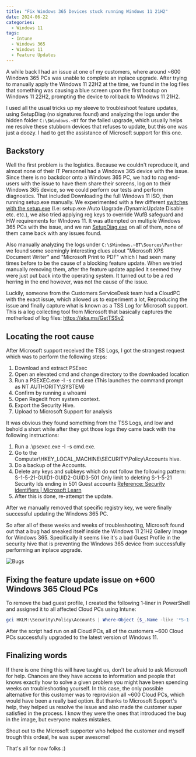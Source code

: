 ```yaml
---
title: "Fix Windows 365 Devices stuck running Windows 11 21H2"
date: 2024-06-22
categories:
  - Windows 11
tags:
  - Intune
  - Windows 365
  - Windows 11
  - Feature Updates
---
```


A while back I had an issue at one of my customers, where around ~600 Windows 365 PCs was unable to complete an inplace upgrade. After trying to manually apply the Windows 11 22H2 at the time, we found in the log files that something was causing a blue screen upon the first bootup on Windows 11 22H2, prompting the device to rollback to WIndows 11 21H2.

I used all the usual tricks up my sleeve to troubleshoot feature updates, using SetupDiag (no signatures found) and analyzing the logs under the hidden folder `C:\$Windows.~BT` for the failed upgrade, which usually helps me resolve these stubborn devices that refuses to update, but this one was just a doozy. I had to get the assistance of Microsoft support for this one.

## Backstory

Well the first problem is the logistics. Because we couldn't reproduce it, and almost none of their IT Personnel had a Windows 365 device with the issue. Since there is no backdoor onto a Windows 365 PC, we had to nag end-users with the issue to have them share their screens, log on to their Windows 365 device, so we could perform our tests and perform diagnostics. That included Downloading the full Windows 11 ISO, then running setup.exe manually. We experimented with a few different [switches with the setup.exe](https://learn.microsoft.com/en-us/windows-hardware/manufacture/desktop/windows-setup-command-line-options?view=windows-11) (I.e: setup.exe /Auto Upgrade /DynamicUpdate Disable etc. etc.), we also tried applying reg keys to override WufB safeguard and HW requirements for WIndows 11. It was attempted on multiple Windows 365 PCs with the issue, and we ran [SetupDiag.exe](https://learn.microsoft.com/en-us/windows/deployment/upgrade/setupdiag) on all of them, none of them came back with any issues found.

Also manually analyzing the logs under `C:\$Windows.~BT\Sources\Panther` we found some seemingly interesting clues about "Microsoft XPS Document Writer" and "Microsoft Print to PDF" which I had seen many times before to be the cause of a blocking feature update. When we tried manually removing them, after the feature update applied it seemed they were just put back into the operating system. It turned out to be a red herring in the end however, was not the cause of the issue.

Luckily, someone from the Customers ServiceDesk team had a CloudPC with the exact issue, which allowed us to experiment a lot, Reproducing the issue and finally capture what is known as a TSS Log for Microsoft support. This is a log collecting tool from Microsoft that basically captures the motherload of log files: https://aka.ms/GetTSSv2

## Locating the root cause

After Microsoft support received the TSS Logs, I got the strangest request which was to perform the following steps:

1. Download and extract PSExec
2. Open an elevated cmd and change directory to the downloaded location
3. Run a PSEXEC.exe -I -s cmd.exe (This launches the command prompt as NT AUTHORITY\SYSTEM)
4. Confirm by running a whoami
5. Open Regedit from system context.
6. Export the Security Hive.
7. Upload to Microsoft Support for analysis

It was obvious they found something from the TSS Logs, and low and behold a short while after they got those logs they came back with the following instructions:

1. Run a .\psexec.exe -I -s cmd.exe.
2. Go to the Computer\HKEY_LOCAL_MACHINE\SECURITY\Policy\Accounts hive.
3. Do a backup of the Accounts.
4. Delete any keys and subkeys which do not follow the following pattern:
S-1-5-21-GUID1-GUID2-GUID3-501
Only limit to deleting S-1-5-21 Security Ids ending in 501 Guest accounts [Reference: Security identifiers | Microsoft Learn](https://learn.microsoft.com/en-us/windows-server/identity/ad-ds/manage/understand-security-identifiers#well-known-sids)
5. After this is done, re-attempt the update.

After we manually removed that specific registry key, we were finally successful updating the Windows 365 PC.

So after all of these weeks and weeks of troubleshooting, Microsoft found out that a bug had sneaked itself inside the Windows 11 21H2 Gallery Image for Windows 365. Specifically it seems like it's a bad Guest Profile in the security hive that is preventing the Windows 365 device from successfully performing an inplace upgrade.

![Bugs](https://media4.giphy.com/media/v1.Y2lkPTc5MGI3NjExZjdkaDY2MWd5cmY1dW9uNXR0OXZsZjdvNnRjbDV0aDhjajVkMndxbCZlcD12MV9pbnRlcm5hbF9naWZfYnlfaWQmY3Q9Zw/A1SNSC8s40O64/giphy.webp)

## Fixing the feature update issue on +600 Windows 365 Cloud PCs

To remove the bad guest profile, I created the following 1-liner in PowerShell and assigned it to all affected Cloud PCs using Intune:

```PowerShell
gci HKLM:\Security\Policy\Accounts | Where-Object {$_.Name -like '*S-1-5-21-*-*-*-501'} | Remove-Item -Force -Recurse
```

After the script had run on all Cloud PCs, all of the customers ~600 Cloud PCs successfully upgraded to the latest version of Windows 11.

## Finalizing words

If there is one thing this will have taught us, don't be afraid to ask Microsoft for help. Chances are they have access to information and people that knows exactly how to solve a given problem you might have been spending weeks on troubleshooting yourself. In this case, the only possible alternative for this customer was to reprovision all ~600 Cloud PCs, which would have been a really bad option.
But thanks to Microsoft Support's help, they helped us resolve the issue and also made the customer super satisfied in the process. I know they were the ones that introduced the bug in the image, but everyone makes mistakes.

Shout out to the Microsoft supporter who helped the customer and myself trough this ordeal, he was super awesome!

That's all for now folks :)
